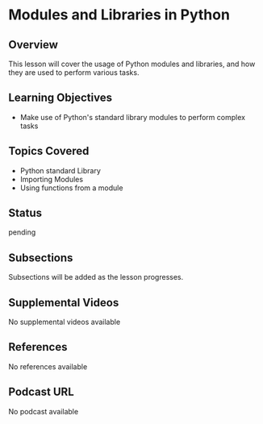 # Modules and Libraries in Python

## Overview

This lesson will cover the usage of Python modules and libraries, and how they are used to perform various tasks.

## Learning Objectives

- Make use of Python's standard library modules to perform complex tasks

## Topics Covered

- Python standard Library
- Importing Modules
- Using functions from a module

## Status

pending

## Subsections

Subsections will be added as the lesson progresses.

## Supplemental Videos

No supplemental videos available

## References

No references available

## Podcast URL

No podcast available